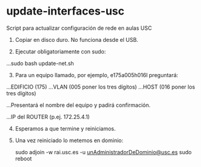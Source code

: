 # update-interfaces-usc
Script para actualizar configuración de rede en aulas USC


1. Copiar en disco duro. No funciona desde el USB.

2. Ejecutar obligatoriamente con sudo: 

...sudo bash update-net.sh

3. Para un equipo llamado, por ejemplo, e175a005h016l preguntará:

...EDIFICIO (175)
...VLAN (005 poner los tres dígitos)
...HOST (016 poner los tres dígitos)

...Presentará el nombre del equipo y padirá confirmación.

...IP del ROUTER (p.ej. 172.25.4.1)

4. Esperamos a que termine y reiniciamos.

5. Una vez reiniciado lo metemos en dominio:

	sudo adjoin -w rai.usc.es -u unAdministradorDeDominio@usc.es
	sudo reboot
